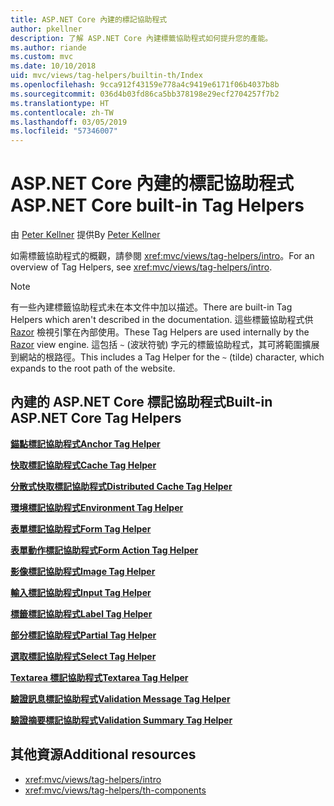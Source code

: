 ```yaml
---
title: ASP.NET Core 內建的標記協助程式
author: pkellner
description: 了解 ASP.NET Core 內建標籤協助程式如何提升您的產能。
ms.author: riande
ms.custom: mvc
ms.date: 10/10/2018
uid: mvc/views/tag-helpers/builtin-th/Index
ms.openlocfilehash: 9cca912f43159e778a4c9419e6171f06b4037b8b
ms.sourcegitcommit: 036d4b03fd86ca5bb378198e29ecf2704257f7b2
ms.translationtype: HT
ms.contentlocale: zh-TW
ms.lasthandoff: 03/05/2019
ms.locfileid: "57346007"
---
```

# <a name="aspnet-core-built-in-tag-helpers"></a><span data-ttu-id="17f57-103">ASP.NET Core 內建的標記協助程式</span><span class="sxs-lookup"><span data-stu-id="17f57-103">ASP.NET Core built-in Tag Helpers</span></span>

<span data-ttu-id="17f57-104">由 [Peter Kellner](http://peterkellner.net) 提供</span><span class="sxs-lookup"><span data-stu-id="17f57-104">By [Peter Kellner](http://peterkellner.net)</span></span>

<span data-ttu-id="17f57-105">如需標籤協助程式的概觀，請參閱 <xref:mvc/views/tag-helpers/intro>。</span><span class="sxs-lookup"><span data-stu-id="17f57-105">For an overview of Tag Helpers, see <xref:mvc/views/tag-helpers/intro>.</span></span>

> [!NOTE]
> <span data-ttu-id="17f57-106">有一些內建標籤協助程式未在本文件中加以描述。</span><span class="sxs-lookup"><span data-stu-id="17f57-106">There are built-in Tag Helpers which aren't described in the documentation.</span></span> <span data-ttu-id="17f57-107">這些標籤協助程式供 [Razor](xref:mvc/views/razor) 檢視引擎在內部使用。</span><span class="sxs-lookup"><span data-stu-id="17f57-107">These Tag Helpers are used internally by the [Razor](xref:mvc/views/razor) view engine.</span></span> <span data-ttu-id="17f57-108">這包括 `~` (波狀符號) 字元的標籤協助程式，其可將範圍擴展到網站的根路徑。</span><span class="sxs-lookup"><span data-stu-id="17f57-108">This includes a Tag Helper for the `~` (tilde) character, which expands to the root path of the website.</span></span>

## <a name="built-in-aspnet-core-tag-helpers"></a><span data-ttu-id="17f57-109">內建的 ASP.NET Core 標記協助程式</span><span class="sxs-lookup"><span data-stu-id="17f57-109">Built-in ASP.NET Core Tag Helpers</span></span>

<span data-ttu-id="17f57-110">**[錨點標記協助程式](xref:mvc/views/tag-helpers/builtin-th/anchor-tag-helper)**</span><span class="sxs-lookup"><span data-stu-id="17f57-110">**[Anchor Tag Helper](xref:mvc/views/tag-helpers/builtin-th/anchor-tag-helper)**</span></span>

<span data-ttu-id="17f57-111">**[快取標記協助程式](xref:mvc/views/tag-helpers/builtin-th/cache-tag-helper)**</span><span class="sxs-lookup"><span data-stu-id="17f57-111">**[Cache Tag Helper](xref:mvc/views/tag-helpers/builtin-th/cache-tag-helper)**</span></span>

<span data-ttu-id="17f57-112">**[分散式快取標記協助程式](xref:mvc/views/tag-helpers/builtin-th/distributed-cache-tag-helper)**</span><span class="sxs-lookup"><span data-stu-id="17f57-112">**[Distributed Cache Tag Helper](xref:mvc/views/tag-helpers/builtin-th/distributed-cache-tag-helper)**</span></span>

<span data-ttu-id="17f57-113">**[環境標記協助程式](xref:mvc/views/tag-helpers/builtin-th/environment-tag-helper)**</span><span class="sxs-lookup"><span data-stu-id="17f57-113">**[Environment Tag Helper](xref:mvc/views/tag-helpers/builtin-th/environment-tag-helper)**</span></span>

[comment]: **[FormActionTagHelper](xref:mvc/views/tag-helpers/builtin-th/form-action-tag-helper)**

<span data-ttu-id="17f57-114">**[表單標記協助程式](xref:mvc/views/working-with-forms#the-form-tag-helper)**</span><span class="sxs-lookup"><span data-stu-id="17f57-114">**[Form Tag Helper](xref:mvc/views/working-with-forms#the-form-tag-helper)**</span></span>

<span data-ttu-id="17f57-115">**[表單動作標記協助程式](xref:mvc/views/working-with-forms#the-form-action-tag-helper)**</span><span class="sxs-lookup"><span data-stu-id="17f57-115">**[Form Action Tag Helper](xref:mvc/views/working-with-forms#the-form-action-tag-helper)**</span></span>

<span data-ttu-id="17f57-116">**[影像標記協助程式](xref:mvc/views/tag-helpers/builtin-th/image-tag-helper)**</span><span class="sxs-lookup"><span data-stu-id="17f57-116">**[Image Tag Helper](xref:mvc/views/tag-helpers/builtin-th/image-tag-helper)**</span></span>

<span data-ttu-id="17f57-117">**[輸入標記協助程式](xref:mvc/views/working-with-forms#the-input-tag-helper)**</span><span class="sxs-lookup"><span data-stu-id="17f57-117">**[Input Tag Helper](xref:mvc/views/working-with-forms#the-input-tag-helper)**</span></span>

<span data-ttu-id="17f57-118">**[標籤標記協助程式](xref:mvc/views/working-with-forms#the-label-tag-helper)**</span><span class="sxs-lookup"><span data-stu-id="17f57-118">**[Label Tag Helper](xref:mvc/views/working-with-forms#the-label-tag-helper)**</span></span>

[comment]: **[LinkTagHelper](xref:mvc/views/tag-helpers/builtin-th/link-tag-helper)**

[comment]: **[OptionTagHelper](xref:mvc/views/tag-helpers/builtin-th/option-tag-helper)**

[comment]: **[ScriptTagHelper](xref:mvc/views/tag-helpers/builtin-th/script-tag-helper)**

<span data-ttu-id="17f57-119">**[部分標記協助程式](xref:mvc/views/tag-helpers/builtin-th/partial-tag-helper)**</span><span class="sxs-lookup"><span data-stu-id="17f57-119">**[Partial Tag Helper](xref:mvc/views/tag-helpers/builtin-th/partial-tag-helper)**</span></span>

<span data-ttu-id="17f57-120">**[選取標記協助程式](xref:mvc/views/working-with-forms#the-select-tag-helper)**</span><span class="sxs-lookup"><span data-stu-id="17f57-120">**[Select Tag Helper](xref:mvc/views/working-with-forms#the-select-tag-helper)**</span></span>

<span data-ttu-id="17f57-121">**[Textarea 標記協助程式](xref:mvc/views/working-with-forms#the-textarea-tag-helper)**</span><span class="sxs-lookup"><span data-stu-id="17f57-121">**[Textarea Tag Helper](xref:mvc/views/working-with-forms#the-textarea-tag-helper)**</span></span>

<span data-ttu-id="17f57-122">**[驗證訊息標記協助程式](xref:mvc/views/working-with-forms#the-validation-message-tag-helper)**</span><span class="sxs-lookup"><span data-stu-id="17f57-122">**[Validation Message Tag Helper](xref:mvc/views/working-with-forms#the-validation-message-tag-helper)**</span></span>

<span data-ttu-id="17f57-123">**[驗證摘要標記協助程式](xref:mvc/views/working-with-forms#the-validation-summary-tag-helper)**</span><span class="sxs-lookup"><span data-stu-id="17f57-123">**[Validation Summary Tag Helper](xref:mvc/views/working-with-forms#the-validation-summary-tag-helper)**</span></span>

## <a name="additional-resources"></a><span data-ttu-id="17f57-124">其他資源</span><span class="sxs-lookup"><span data-stu-id="17f57-124">Additional resources</span></span>

* <xref:mvc/views/tag-helpers/intro>
* <xref:mvc/views/tag-helpers/th-components>

